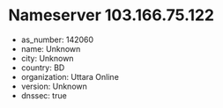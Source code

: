 # Nameserver 103.166.75.122

* as_number: 142060
* name: Unknown
* city: Unknown
* country: BD
* organization: Uttara Online
* version: Unknown
* dnssec: true
